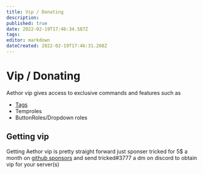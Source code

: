 ```yaml
---
title: Vip / Donating
description: 
published: true
date: 2022-02-19T17:46:34.587Z
tags: 
editor: markdown
dateCreated: 2022-02-19T17:46:31.268Z
---
```


# Vip / Donating

Aethor vip gives access to exclusive commands and features such as

- [Tags](./tags)
- Temproles
- ButtonRoles/Dropdown roles

## Getting vip

Getting Aethor vip is pretty straight forward just sponser tricked for 5$ a month on [github sponsors](https://github.com/sponsors/Tricked-dev/) and send tricked#3777 a dm on discord to obtain vip for your server(s)
